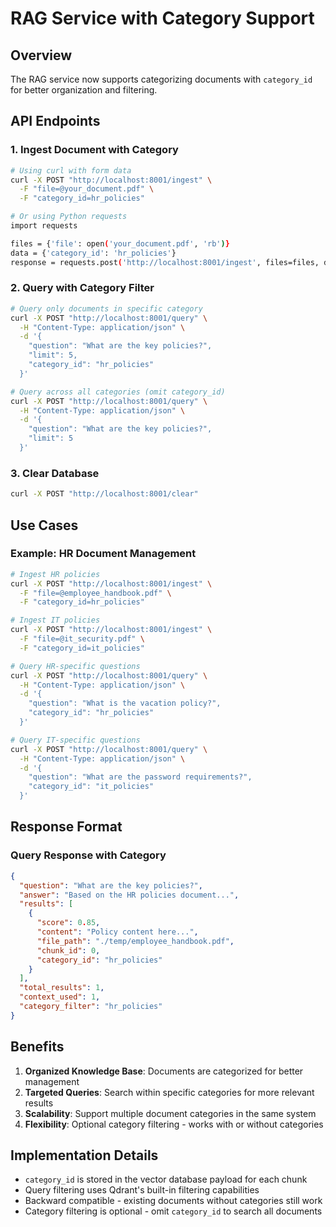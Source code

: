 # RAG Service with Category Support

## Overview
The RAG service now supports categorizing documents with `category_id` for better organization and filtering.

## API Endpoints

### 1. Ingest Document with Category
```bash
# Using curl with form data
curl -X POST "http://localhost:8001/ingest" \
  -F "file=@your_document.pdf" \
  -F "category_id=hr_policies"

# Or using Python requests
import requests

files = {'file': open('your_document.pdf', 'rb')}
data = {'category_id': 'hr_policies'}
response = requests.post('http://localhost:8001/ingest', files=files, data=data)
```

### 2. Query with Category Filter
```bash
# Query only documents in specific category
curl -X POST "http://localhost:8001/query" \
  -H "Content-Type: application/json" \
  -d '{
    "question": "What are the key policies?",
    "limit": 5,
    "category_id": "hr_policies"
  }'

# Query across all categories (omit category_id)
curl -X POST "http://localhost:8001/query" \
  -H "Content-Type: application/json" \
  -d '{
    "question": "What are the key policies?",
    "limit": 5
  }'
```

### 3. Clear Database
```bash
curl -X POST "http://localhost:8001/clear"
```

## Use Cases

### Example: HR Document Management
```bash
# Ingest HR policies
curl -X POST "http://localhost:8001/ingest" \
  -F "file=@employee_handbook.pdf" \
  -F "category_id=hr_policies"

# Ingest IT policies
curl -X POST "http://localhost:8001/ingest" \
  -F "file=@it_security.pdf" \
  -F "category_id=it_policies"

# Query HR-specific questions
curl -X POST "http://localhost:8001/query" \
  -H "Content-Type: application/json" \
  -d '{
    "question": "What is the vacation policy?",
    "category_id": "hr_policies"
  }'

# Query IT-specific questions
curl -X POST "http://localhost:8001/query" \
  -H "Content-Type: application/json" \
  -d '{
    "question": "What are the password requirements?",
    "category_id": "it_policies"
  }'
```

## Response Format

### Query Response with Category
```json
{
  "question": "What are the key policies?",
  "answer": "Based on the HR policies document...",
  "results": [
    {
      "score": 0.85,
      "content": "Policy content here...",
      "file_path": "./temp/employee_handbook.pdf",
      "chunk_id": 0,
      "category_id": "hr_policies"
    }
  ],
  "total_results": 1,
  "context_used": 1,
  "category_filter": "hr_policies"
}
```

## Benefits

1. **Organized Knowledge Base**: Documents are categorized for better management
2. **Targeted Queries**: Search within specific categories for more relevant results
3. **Scalability**: Support multiple document categories in the same system
4. **Flexibility**: Optional category filtering - works with or without categories

## Implementation Details

- `category_id` is stored in the vector database payload for each chunk
- Query filtering uses Qdrant's built-in filtering capabilities
- Backward compatible - existing documents without categories still work
- Category filtering is optional - omit `category_id` to search all documents
